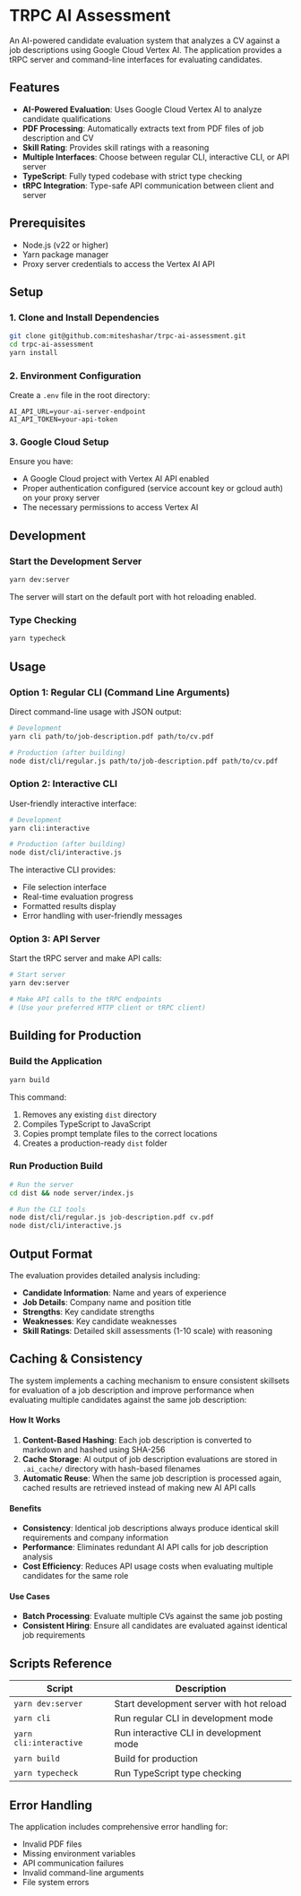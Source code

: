 # TRPC AI Assessment

An AI-powered candidate evaluation system that analyzes a CV against a job descriptions using Google Cloud Vertex AI.
The application provides a tRPC server and command-line interfaces for evaluating candidates.

## Features

- **AI-Powered Evaluation**: Uses Google Cloud Vertex AI to analyze candidate qualifications
- **PDF Processing**: Automatically extracts text from PDF files of job description and CV
- **Skill Rating**: Provides skill ratings with a reasoning
- **Multiple Interfaces**: Choose between regular CLI, interactive CLI, or API server
- **TypeScript**: Fully typed codebase with strict type checking
- **tRPC Integration**: Type-safe API communication between client and server

## Prerequisites

- Node.js (v22 or higher)
- Yarn package manager
- Proxy server credentials to access the Vertex AI API

## Setup

### 1. Clone and Install Dependencies

```bash
git clone git@github.com:miteshashar/trpc-ai-assessment.git
cd trpc-ai-assessment
yarn install
```

### 2. Environment Configuration

Create a `.env` file in the root directory:

```env
AI_API_URL=your-ai-server-endpoint
AI_API_TOKEN=your-api-token
```

### 3. Google Cloud Setup

Ensure you have:
- A Google Cloud project with Vertex AI API enabled
- Proper authentication configured (service account key or gcloud auth) on your proxy server
- The necessary permissions to access Vertex AI

## Development

### Start the Development Server

```bash
yarn dev:server
```

The server will start on the default port with hot reloading enabled.

### Type Checking

```bash
yarn typecheck
```

## Usage

### Option 1: Regular CLI (Command Line Arguments)

Direct command-line usage with JSON output:

```bash
# Development
yarn cli path/to/job-description.pdf path/to/cv.pdf

# Production (after building)
node dist/cli/regular.js path/to/job-description.pdf path/to/cv.pdf
```

### Option 2: Interactive CLI

User-friendly interactive interface:

```bash
# Development
yarn cli:interactive

# Production (after building)
node dist/cli/interactive.js
```

The interactive CLI provides:
- File selection interface
- Real-time evaluation progress
- Formatted results display
- Error handling with user-friendly messages

### Option 3: API Server

Start the tRPC server and make API calls:

```bash
# Start server
yarn dev:server

# Make API calls to the tRPC endpoints
# (Use your preferred HTTP client or tRPC client)
```

## Building for Production

### Build the Application

```bash
yarn build
```

This command:
1. Removes any existing `dist` directory
2. Compiles TypeScript to JavaScript
3. Copies prompt template files to the correct locations
4. Creates a production-ready `dist` folder

### Run Production Build

```bash
# Run the server
cd dist && node server/index.js

# Run the CLI tools
node dist/cli/regular.js job-description.pdf cv.pdf
node dist/cli/interactive.js
```

## Output Format

The evaluation provides detailed analysis including:

- **Candidate Information**: Name and years of experience
- **Job Details**: Company name and position title
- **Strengths**: Key candidate strengths
- **Weaknesses**: Key candidate weaknesses
- **Skill Ratings**: Detailed skill assessments (1-10 scale) with reasoning

## Caching & Consistency

The system implements a caching mechanism to ensure consistent skillsets for evaluation of a job description and improve performance when evaluating multiple candidates against the same job description:

#### How It Works

1. **Content-Based Hashing**: Each job description is converted to markdown and hashed using SHA-256
2. **Cache Storage**: AI output of job description evaluations are stored in `.ai_cache/` directory with hash-based filenames
3. **Automatic Reuse**: When the same job description is processed again, cached results are retrieved instead of making new AI API calls

#### Benefits

- **Consistency**: Identical job descriptions always produce identical skill requirements and company information
- **Performance**: Eliminates redundant AI API calls for job description analysis
- **Cost Efficiency**: Reduces API usage costs when evaluating multiple candidates for the same role

#### Use Cases

- **Batch Processing**: Evaluate multiple CVs against the same job posting
- **Consistent Hiring**: Ensure all candidates are evaluated against identical job requirements


## Scripts Reference

| Script | Description |
|--------|-------------|
| `yarn dev:server` | Start development server with hot reload |
| `yarn cli` | Run regular CLI in development mode |
| `yarn cli:interactive` | Run interactive CLI in development mode |
| `yarn build` | Build for production |
| `yarn typecheck` | Run TypeScript type checking |

## Error Handling

The application includes comprehensive error handling for:
- Invalid PDF files
- Missing environment variables
- API communication failures
- Invalid command-line arguments
- File system errors
